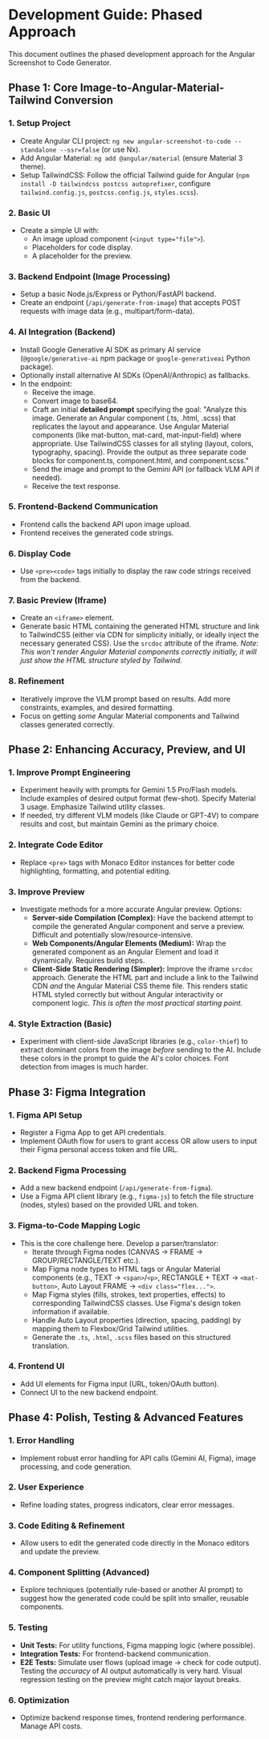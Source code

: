 # Development Guide: Phased Approach

This document outlines the phased development approach for the Angular Screenshot to Code Generator.

## Phase 1: Core Image-to-Angular-Material-Tailwind Conversion

### 1. Setup Project
- Create Angular CLI project: `ng new angular-screenshot-to-code --standalone --ssr=false` (or use Nx).
- Add Angular Material: `ng add @angular/material` (ensure Material 3 theme).
- Setup TailwindCSS: Follow the official Tailwind guide for Angular (`npm install -D tailwindcss postcss autoprefixer`, configure `tailwind.config.js`, `postcss.config.js`, `styles.scss`).

### 2. Basic UI
- Create a simple UI with:
  - An image upload component (`<input type="file">`).
  - Placeholders for code display.
  - A placeholder for the preview.

### 3. Backend Endpoint (Image Processing)
- Setup a basic Node.js/Express or Python/FastAPI backend.
- Create an endpoint (`/api/generate-from-image`) that accepts POST requests with image data (e.g., multipart/form-data).

### 4. AI Integration (Backend)
- Install Google Generative AI SDK as primary AI service (`@google/generative-ai` npm package or `google-generativeai` Python package).
- Optionally install alternative AI SDKs (OpenAI/Anthropic) as fallbacks.
- In the endpoint:
  - Receive the image.
  - Convert image to base64.
  - Craft an initial **detailed prompt** specifying the goal: "Analyze this image. Generate an Angular component (.ts, .html, .scss) that replicates the layout and appearance. Use Angular Material components (like mat-button, mat-card, mat-input-field) where appropriate. Use TailwindCSS classes for all styling (layout, colors, typography, spacing). Provide the output as three separate code blocks for component.ts, component.html, and component.scss."
  - Send the image and prompt to the Gemini API (or fallback VLM API if needed).
  - Receive the text response.

### 5. Frontend-Backend Communication
- Frontend calls the backend API upon image upload.
- Frontend receives the generated code strings.

### 6. Display Code
- Use `<pre><code>` tags initially to display the raw code strings received from the backend.

### 7. Basic Preview (Iframe)
- Create an `<iframe>` element.
- Generate basic HTML containing the generated HTML structure and link to TailwindCSS (either via CDN for simplicity initially, or ideally inject the necessary generated CSS). Use the `srcdoc` attribute of the iframe. *Note: This won't render Angular Material components correctly initially, it will just show the HTML structure styled by Tailwind.*

### 8. Refinement
- Iteratively improve the VLM prompt based on results. Add more constraints, examples, and desired formatting.
- Focus on getting *some* Angular Material components and Tailwind classes generated correctly.

## Phase 2: Enhancing Accuracy, Preview, and UI

### 1. Improve Prompt Engineering
- Experiment heavily with prompts for Gemini 1.5 Pro/Flash models. Include examples of desired output format (few-shot). Specify Material 3 usage. Emphasize Tailwind utility classes.
- If needed, try different VLM models (like Claude or GPT-4V) to compare results and cost, but maintain Gemini as the primary choice.

### 2. Integrate Code Editor
- Replace `<pre>` tags with Monaco Editor instances for better code highlighting, formatting, and potential editing.

### 3. Improve Preview
- Investigate methods for a more accurate Angular preview. Options:
  - **Server-side Compilation (Complex):** Have the backend attempt to compile the generated Angular component and serve a preview. Difficult and potentially slow/resource-intensive.
  - **Web Components/Angular Elements (Medium):** Wrap the generated component as an Angular Element and load it dynamically. Requires build steps.
  - **Client-Side Static Rendering (Simpler):** Improve the iframe `srcdoc` approach. Generate the HTML part and include a link to the Tailwind CDN *and* the Angular Material CSS theme file. This renders static HTML styled correctly but without Angular interactivity or component logic. *This is often the most practical starting point.*

### 4. Style Extraction (Basic)
- Experiment with client-side JavaScript libraries (e.g., `color-thief`) to extract dominant colors from the image *before* sending to the AI. Include these colors in the prompt to guide the AI's color choices. Font detection from images is much harder.

## Phase 3: Figma Integration

### 1. Figma API Setup
- Register a Figma App to get API credentials.
- Implement OAuth flow for users to grant access OR allow users to input their Figma personal access token and file URL.

### 2. Backend Figma Processing
- Add a new backend endpoint (`/api/generate-from-figma`).
- Use a Figma API client library (e.g., `figma-js`) to fetch the file structure (nodes, styles) based on the provided URL and token.

### 3. Figma-to-Code Mapping Logic
- This is the core challenge here. Develop a parser/translator:
  - Iterate through Figma nodes (CANVAS -> FRAME -> GROUP/RECTANGLE/TEXT etc.).
  - Map Figma node types to HTML tags or Angular Material components (e.g., TEXT -> `<span>`/`<p>`, RECTANGLE + TEXT -> `<mat-button>`, Auto Layout FRAME -> `<div class="flex...">`.
  - Map Figma styles (fills, strokes, text properties, effects) to corresponding TailwindCSS classes. Use Figma's design token information if available.
  - Handle Auto Layout properties (direction, spacing, padding) by mapping them to Flexbox/Grid Tailwind utilities.
  - Generate the `.ts`, `.html`, `.scss` files based on this structured translation.

### 4. Frontend UI
- Add UI elements for Figma input (URL, token/OAuth button).
- Connect UI to the new backend endpoint.

## Phase 4: Polish, Testing & Advanced Features

### 1. Error Handling
- Implement robust error handling for API calls (Gemini AI, Figma), image processing, and code generation.

### 2. User Experience
- Refine loading states, progress indicators, clear error messages.

### 3. Code Editing & Refinement
- Allow users to edit the generated code directly in the Monaco editors and update the preview.

### 4. Component Splitting (Advanced)
- Explore techniques (potentially rule-based or another AI prompt) to suggest how the generated code could be split into smaller, reusable components.

### 5. Testing
- **Unit Tests:** For utility functions, Figma mapping logic (where possible).
- **Integration Tests:** For frontend-backend communication.
- **E2E Tests:** Simulate user flows (upload image -> check for code output). Testing the *accuracy* of AI output automatically is very hard. Visual regression testing on the preview might catch major layout breaks.

### 6. Optimization
- Optimize backend response times, frontend rendering performance. Manage API costs. 